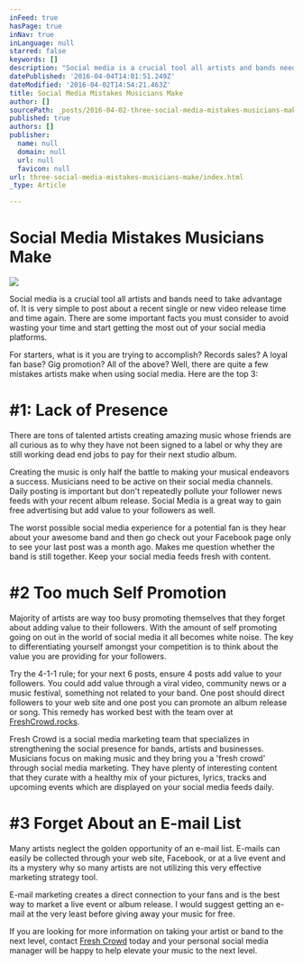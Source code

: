 ```yaml
---
inFeed: true
hasPage: true
inNav: true
inLanguage: null
starred: false
keywords: []
description: "Social media is a crucial tool all artists and bands need to take advantage of. It is very simple to post about a recent single or\_new video release time and time again.\_There are some important facts you must consider to avoid wasting your time and start getting the most out of your social media platforms."
datePublished: '2016-04-04T14:01:51.249Z'
dateModified: '2016-04-02T14:54:21.463Z'
title: Social Media Mistakes Musicians Make
author: []
sourcePath: _posts/2016-04-02-three-social-media-mistakes-musicians-make.md
published: true
authors: []
publisher:
  name: null
  domain: null
  url: null
  favicon: null
url: three-social-media-mistakes-musicians-make/index.html
_type: Article

---
```

# Social Media Mistakes Musicians Make
![](https://the-grid-user-content.s3-us-west-2.amazonaws.com/6d159292-2298-4cf4-989f-ce9728daa0d4.jpg)

Social media is a crucial tool all artists and bands need to take advantage of. It is very simple to post about a recent single or new video release time and time again. There are some important facts you must consider to avoid wasting your time and start getting the most out of your social media platforms.

For starters, what is it you are trying to accomplish? Records sales? A loyal fan base? Gig promotion? All of the above? Well, there are quite a few mistakes artists make when using social media. Here are the top 3:

# \#1: Lack of Presence

There are tons of talented artists creating amazing music whose friends are all curious as to why they have not been signed to a label or why they are still working dead end jobs to pay for their next studio album. 

Creating the music is only half the battle to making your musical endeavors a success. Musicians need to be active on their social media channels. Daily posting is important but don't repeatedly pollute your follower news feeds with your recent album release. Social Media is a great way to gain free advertising but add value to your followers as well.

The worst possible social media experience for a potential fan is they hear about your awesome band and then go check out your Facebook page only to see your last post was a month ago. Makes me question whether the band is still together. Keep your social media feeds fresh with content.

# \#2 Too much Self Promotion

Majority of artists are way too busy promoting themselves that they forget about adding value to their followers. With the amount of self promoting going on out in the world of social media it all becomes white noise. The key to differentiating yourself amongst your competition is to think about the value you are providing for your followers.

Try the 4-1-1 rule; for your next 6 posts, ensure 4 posts add value to your followers. You could add value through a viral video, community news or a music festival, something not related to your band. One post should direct followers to your web site and one post you can promote an album release or song. This remedy has worked best with the team over at [FreshCrowd.rocks][0].

Fresh Crowd is a social media marketing team that specializes in strengthening the social presence for bands, artists and businesses. Musicians focus on making music and they bring you a 'fresh crowd' through social media marketing. They have plenty of interesting content that they curate with a healthy mix of your pictures, lyrics, tracks and upcoming events which are displayed on your social media feeds daily.

# \#3 Forget About an E-mail List

Many artists neglect the golden opportunity of an e-mail list. E-mails can easily be collected through your web site, Facebook, or at a live event and its a mystery why so many artists are not utilizing this very effective marketing strategy tool.

E-mail marketing creates a direct connection to your fans and is the best way to market a live event or album release. I would suggest getting an e-mail at the very least before giving away your music for free.  

If you are looking for more information on taking your artist or band to the next level, contact [Fresh Crowd][0] today and your personal social media manager will be happy to help elevate your music to the next level.

[0]: http://freshcrowd.rocks/